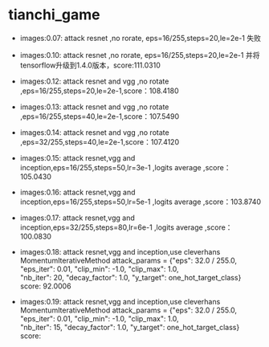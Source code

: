 # tianchi_game

* images:0.07: attack resnet ,no rorate, eps=16/255,steps=20,le=2e-1 失败

* images:0.10: attack resnet ,no rorate, eps=16/255,steps=20,le=2e-1 并将tensorflow升级到1.4.0版本，score:111.0310
* images:0.12: attack resnet and vgg ,no rotate ,eps=16/255,steps=20,le=2e-1,score：108.4180
* images:0.13: attack resnet and vgg ,no rotate ,eps=16/255,steps=40,le=2e-1,score：107.5490
* images:0.14: attack resnet and vgg ,no rotate ,eps=32/255,steps=40,le=2e-1,score：107.4120
* images:0.15: attack resnet,vgg and inception,eps=16/255,steps=50,lr=3e-1 ,logits average ,score：105.0430
* images:0.16: attack resnet,vgg and inception,eps=16/255,steps=50,lr=5e-1 ,logits average ,score：103.8740
* images:0.17: attack resnet,vgg and inception,eps=32/255,steps=80,lr=6e-1 ,logits average ,score：100.0830
* images:0.18: attack resnet,vgg and inception,use cleverhans MomentumIterativeMethod 
attack_params = {"eps": 32.0 / 255.0, "eps_iter": 0.01, "clip_min": -1.0, "clip_max": 1.0, \
                             "nb_iter": 20, "decay_factor": 1.0, "y_target": one_hot_target_class}
                             score: 92.0006
* images:0.19: attack resnet,vgg and inception,use cleverhans MomentumIterativeMethod 
attack_params = {"eps": 32.0 / 255.0, "eps_iter": 0.01, "clip_min": -1.0, "clip_max": 1.0, \
                             "nb_iter": 15, "decay_factor": 1.0, "y_target": one_hot_target_class}
                             score: